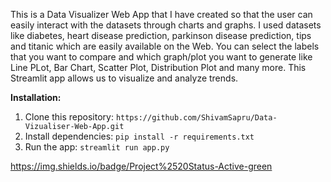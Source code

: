 This is a Data Visualizer Web App that I have created so that the user can easily interact with the datasets through charts and graphs.
I used datasets like diabetes, heart disease prediction, parkinson disease prediction, tips and titanic which are easily available on the Web.
You can select the labels that you want to compare and which graph/plot you want to generate like Line PLot, Bar Chart, Scatter Plot, Distribution Plot and many more.
This Streamlit app allows us to visualize and analyze trends.

**Installation:**
1. Clone this repository: `https://github.com/ShivamSapru/Data-Vizualiser-Web-App.git`
2. Install dependencies: `pip install -r requirements.txt`
3. Run the app: `streamlit run app.py`

https://img.shields.io/badge/Project%2520Status-Active-green
